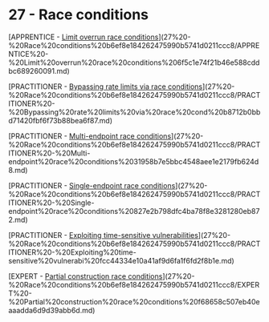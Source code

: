 # 27 - Race conditions

[APPRENTICE - [Limit overrun race conditions](https://portswigger.net/web-security/race-conditions/lab-race-conditions-limit-overrun)](27%20-%20Race%20conditions%20b6ef8e184262475990b5741d0211ccc8/APPRENTICE%20-%20Limit%20overrun%20race%20conditions%206f5c1e74f21b46e588cddbc689260091.md)

[PRACTITIONER - [Bypassing rate limits via race conditions](https://portswigger.net/web-security/race-conditions/lab-race-conditions-bypassing-rate-limits)](27%20-%20Race%20conditions%20b6ef8e184262475990b5741d0211ccc8/PRACTITIONER%20-%20Bypassing%20rate%20limits%20via%20race%20cond%20b8712b0bbd71420fbf6f73b88bea6f87.md)

[PRACTITIONER - [Multi-endpoint race conditions](https://portswigger.net/web-security/race-conditions/lab-race-conditions-multi-endpoint)](27%20-%20Race%20conditions%20b6ef8e184262475990b5741d0211ccc8/PRACTITIONER%20-%20Multi-endpoint%20race%20conditions%2031958b7e5bbc4548aee1e2179fb624d8.md)

[PRACTITIONER - [Single-endpoint race conditions](https://portswigger.net/web-security/race-conditions/lab-race-conditions-single-endpoint)](27%20-%20Race%20conditions%20b6ef8e184262475990b5741d0211ccc8/PRACTITIONER%20-%20Single-endpoint%20race%20conditions%20827e2b798dfc4ba78f8e3281280eb872.md)

[PRACTITIONER - [Exploiting time-sensitive vulnerabilities](https://portswigger.net/web-security/race-conditions/lab-race-conditions-exploiting-time-sensitive-vulnerabilities)](27%20-%20Race%20conditions%20b6ef8e184262475990b5741d0211ccc8/PRACTITIONER%20-%20Exploiting%20time-sensitive%20vulnerabi%20fcc44334e10a41af9d6fa1f6fd2f8b1e.md)

[EXPERT - [Partial construction race conditions](https://portswigger.net/web-security/race-conditions/lab-race-conditions-partial-construction)](27%20-%20Race%20conditions%20b6ef8e184262475990b5741d0211ccc8/EXPERT%20-%20Partial%20construction%20race%20conditions%20f68658c507eb40eaaadda6d9d39abb6d.md)